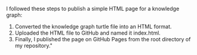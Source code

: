 I followed these steps to publish a simple HTML page for a knowledge graph:

1. Converted the knowledge graph turtle file into an HTML format.
2. Uploaded the HTML file to GitHub and named it index.html.
3. Finally, I published the page on GitHub Pages from the root directory of my repository."
